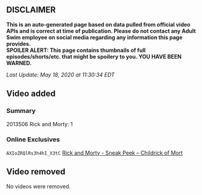## DISCLAIMER
**This is an auto-generated page based on data pulled from official video APIs and is correct at time of publication. Please do not contact any Adult Swim employee on social media regarding any information this page provides.**  
**SPOILER ALERT: This page contains thumbnails of full episodes/shorts/etc. that might be spoilery to you. YOU HAVE BEEN WARNED.**  

_Last Update: May 18, 2020 at 11:30:34 EDT_
## Video added
### Summary
2013506 Rick and Morty: 1  
### Online Exclusives
`AXIoZRQlRs3h4hI_X3tC` [Rick and Morty - Sneak Peek – Childrick of Mort](https://www.adultswim.com/videos/rick-and-morty/sneak-peek-childrick-of-mort)  
## Video removed
No videos were removed.  
